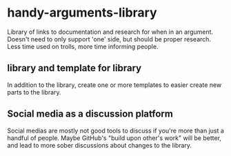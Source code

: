 # handy-arguments-library
Library of links to documentation and research for when in an argument. Doesn't need to only support 'one' side, but should be proper research. Less time used on trolls, more time informing people.

## library and template for library
In addition to the library, create one or more templates to easier create new parts to the library.

## Social media as a discussion platform
Social medias are mostly not good tools to discuss if you're more than just a handful of people. Maybe GitHub's "build upon other's work" will be better, and lead to more sober discussions about changes to the library.

